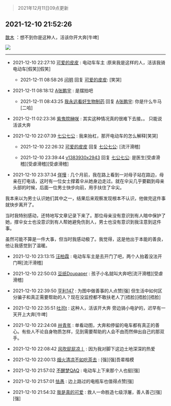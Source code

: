 > 2021年12月11日09点更新
<link rel="stylesheet" href="https://cdn.jsdelivr.net/gh/taotie6/sampleJSON@main/css/photo_show.css">
<meta name="referrer" content="no-referrer" />


 ## 2021-12-10 21:52:26 

 [㪚木](https://www.coolapk.com/feed/32040235?shareKey=M2Q4MDkwMmJhNjY5NjFiMzVkNmY~) ：想不到你是这种人，活该你开大奔[牛啤] 

<div class="album">
<img class="img-item" src="https://image.coolapk.com/feed/2021/1210/21/1081091_52b3a2ca_4342_6574_803@324x213.gif" />
</div>

 ------- 

- 2021-12-10 22:27:10 [可爱的皮皮](uid=2163021) : 电动车车主 :原来我是这样的人，活该我骑电动车[假笑][假笑] 

    - 2021-12-11 08:58:26 [问明](uid=2554027) 回复 [可爱的皮皮](uid=2163021): [笑哭] 

- 2021-12-11 08:18:12 [A张鹏宇](uid=847312) : 是摆拍吧 

    - 2021-12-11 08:43:25 [我永远看好生物制药](uid=3331493) 回复 [A张鹏宇](uid=847312): 你是什么牛马[二哈] 

- 2021-12-11 02:23:36 [紫鬼院榊咲](uid=1251225) : 其实这种情况真的很难下去接。。
只能说活该大奔 

- 2021-12-10 22:07:39 [七公七公](uid=1763604) : 我来抬杠，那开电动车的怎么解释[笑哭] 

    - 2021-12-10 22:26:32 [可爱的皮皮](uid=2163021) 回复 [七公七公](uid=1763604): [流汗滑稽] 

    - 2021-12-10 23:39:44 [v1383930x2943](uid=2885515) 回复 [七公七公](uid=1763604): 是医生[受虐滑稽][受虐滑稽][受虐滑稽] 

- 2021-12-10 23:37:34 [佯慢](uid=888105) : 几个月前，我在路上看到一对母子站在路边，母亲在打电话，这时有一位女士撑着伞从她身边走过。就在伞尖几乎要戳到母亲头部的时候，后面一位男士快步向前，用手扶住了伞尖。

我本来以为男士认识她们其中之一，结果后来观察发现根本不认识，他做完这件事就快步离开了。

当时我特别感动<!--break-->，还特地写文章记录下来了。那位母亲没有意识到有人暗中保护了她，撑伞女士也没意识到有人帮她避免伤到人，男士也没有意识到我注意到这件事。

虽然可能不算是一件大事，但当时我感动极了。我觉得，这是他出于本能的善良，他让我感觉到了温暖。 

- 2021-12-10 23:13:15 [汪柏霖](uid=3653976) : 电动车车主是去开门了吧，两个人抬着没法开门啊[流汗滑稽] 

- 2021-12-10 22:50:03 [豆纸Doupaper](uid=621950) : 孩子小名就叫大奔吧[流汗滑稽][受虐滑稽] 

- 2021-12-10 22:39:50 [亨利147](uid=2147238) : 为图中做善事的人点赞[强]
但生活中如何区分骗子和真正需要帮助的人？现在没监控都不敢扶老人了[捂脸][捂脸][捂脸] 

- 2021-12-10 22:35:51 [吐司t](uid=3079076) : 这种人，活该开大奔
旁边骑小电驴的，迟早有一天开上大奔[牛啤] 

- 2021-12-10 22:24:08 [卅青年](uid=855301) : 单看动图，大奔和停留的电车都有真正的善心。有些人不论自身物质怎样，见到需要帮助的人会不由而然伸出自己的那双手。 

- 2021-12-10 22:08:42 [风吹屁屁凉丨](uid=1281922) : 因为我对脚下这边土地深深的热爱 

- 2021-12-10 22:00:13 [烟火清凉不如吃茶去](uid=4279524) : [强][强]吾辈楷模 

- 2021-12-10 21:57:02 [不醒梦QAQ](uid=1853571) : 电动车上下来那个人也挺[强] 

- 2021-12-10 21:57:01 [怯愚](uid=1548302) : 边上路过的电瓶车也值得点赞[强] 

- 2021-12-10 21:54:32 [我是真的可爱](uid=731138) : 救人一命胜造七级浮屠，善人善己[强][强] 

